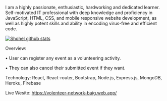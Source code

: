 
I am a highly passionate, enthusiastic, hardworking and dedicated learner. Self-motivated IT professional with   deep knowledge and proficiency in JavaScript, HTML, CSS, and mobile responsive website development, as well as highly potent skills and ability in encoding virus-free and efficient code.

[![Shohel github stats](https://github-readme-stats.vercel.app/api?username=Shohelrana63)](https://github.com/anuraghazra/github-readme-stats)

Overview:

•	User can register any event as a volunteering activity.

•	They can also cancel their submitted event if they want.


Technology: React, React-router, Bootstrap, Node.js, Express.js, MongoDB, Heroku, Firebase 

Live Wesite: https://volenteer-network-baig.web.app/
